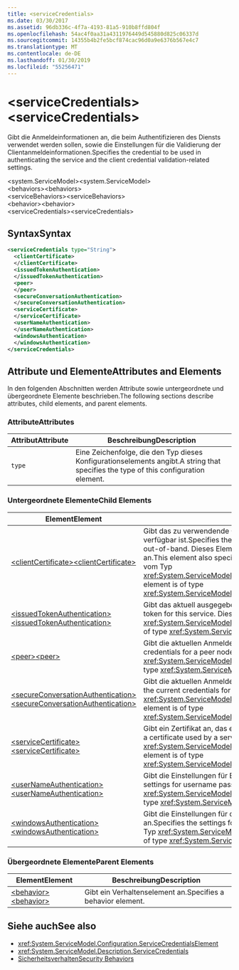 ```yaml
---
title: <serviceCredentials>
ms.date: 03/30/2017
ms.assetid: 96db336c-4f7a-4193-81a5-910b8ffd804f
ms.openlocfilehash: 54ac4f0aa31a4311976449d545880d825c06337d
ms.sourcegitcommit: 14355b4b2fe5bcf874cac96d0a9e6376b567e4c7
ms.translationtype: MT
ms.contentlocale: de-DE
ms.lasthandoff: 01/30/2019
ms.locfileid: "55256471"
---
```

# <a name="servicecredentials"></a><span data-ttu-id="731bf-101">\<serviceCredentials></span><span class="sxs-lookup"><span data-stu-id="731bf-101">\<serviceCredentials></span></span>
<span data-ttu-id="731bf-102">Gibt die Anmeldeinformationen an, die beim Authentifizieren des Diensts verwendet werden sollen, sowie die Einstellungen für die Validierung der Clientanmeldeinformationen.</span><span class="sxs-lookup"><span data-stu-id="731bf-102">Specifies the credential to be used in authenticating the service and the client credential validation-related settings.</span></span>  
  
 <span data-ttu-id="731bf-103">\<system.ServiceModel></span><span class="sxs-lookup"><span data-stu-id="731bf-103">\<system.ServiceModel></span></span>  
<span data-ttu-id="731bf-104">\<behaviors></span><span class="sxs-lookup"><span data-stu-id="731bf-104">\<behaviors></span></span>  
<span data-ttu-id="731bf-105">\<serviceBehaviors></span><span class="sxs-lookup"><span data-stu-id="731bf-105">\<serviceBehaviors></span></span>  
<span data-ttu-id="731bf-106">\<behavior></span><span class="sxs-lookup"><span data-stu-id="731bf-106">\<behavior></span></span>  
<span data-ttu-id="731bf-107">\<serviceCredentials></span><span class="sxs-lookup"><span data-stu-id="731bf-107">\<serviceCredentials></span></span>  
  
## <a name="syntax"></a><span data-ttu-id="731bf-108">Syntax</span><span class="sxs-lookup"><span data-stu-id="731bf-108">Syntax</span></span>  
  
```xml  
<serviceCredentials type="String">
  <clientCertificate>
  </clientCertificate>
  <issuedTokenAuthentication>
  </issuedTokenAuthentication>
  <peer>
  </peer>
  <secureConversationAuthentication>
  </secureConversationAuthentication>
  <serviceCertificate>
  </serviceCertificate>
  <userNameAuthentication>
  </userNameAuthentication>
  <windowsAuthentication>
  </windowsAuthentication>
</serviceCredentials>
```  
  
## <a name="attributes-and-elements"></a><span data-ttu-id="731bf-109">Attribute und Elemente</span><span class="sxs-lookup"><span data-stu-id="731bf-109">Attributes and Elements</span></span>  
 <span data-ttu-id="731bf-110">In den folgenden Abschnitten werden Attribute sowie untergeordnete und übergeordnete Elemente beschrieben.</span><span class="sxs-lookup"><span data-stu-id="731bf-110">The following sections describe attributes, child elements, and parent elements.</span></span>  
  
### <a name="attributes"></a><span data-ttu-id="731bf-111">Attribute</span><span class="sxs-lookup"><span data-stu-id="731bf-111">Attributes</span></span>  
  
|<span data-ttu-id="731bf-112">Attribut</span><span class="sxs-lookup"><span data-stu-id="731bf-112">Attribute</span></span>|<span data-ttu-id="731bf-113">Beschreibung</span><span class="sxs-lookup"><span data-stu-id="731bf-113">Description</span></span>|  
|---------------|-----------------|  
|`type`|<span data-ttu-id="731bf-114">Eine Zeichenfolge, die den Typ dieses Konfigurationselements angibt.</span><span class="sxs-lookup"><span data-stu-id="731bf-114">A string that specifies the type of this configuration element.</span></span>|  
  
### <a name="child-elements"></a><span data-ttu-id="731bf-115">Untergeordnete Elemente</span><span class="sxs-lookup"><span data-stu-id="731bf-115">Child Elements</span></span>  
  
|<span data-ttu-id="731bf-116">Element</span><span class="sxs-lookup"><span data-stu-id="731bf-116">Element</span></span>|<span data-ttu-id="731bf-117">Beschreibung</span><span class="sxs-lookup"><span data-stu-id="731bf-117">Description</span></span>|  
|-------------|-----------------|  
|[<span data-ttu-id="731bf-118">\<clientCertificate></span><span class="sxs-lookup"><span data-stu-id="731bf-118">\<clientCertificate></span></span>](../../../../../docs/framework/configure-apps/file-schema/wcf/clientcertificate-of-servicecredentials.md)|<span data-ttu-id="731bf-119">Gibt das zu verwendende Clientzertifikat an, wenn das Clientzertifikat out-of-band verfügbar ist.</span><span class="sxs-lookup"><span data-stu-id="731bf-119">Specifies the certificate to be used when the client certificate is available out-of-band.</span></span> <span data-ttu-id="731bf-120">Dieses Element gibt auch Clientzertifikats-Validierungseinstellungen an.</span><span class="sxs-lookup"><span data-stu-id="731bf-120">This element also specifies client certificate validation settings.</span></span> <span data-ttu-id="731bf-121">Dieses Element ist vom Typ <xref:System.ServiceModel.Configuration.X509InitiatorCertificateServiceElement>.</span><span class="sxs-lookup"><span data-stu-id="731bf-121">This element is of type <xref:System.ServiceModel.Configuration.X509InitiatorCertificateServiceElement>.</span></span>|  
|[<span data-ttu-id="731bf-122">\<issuedTokenAuthentication></span><span class="sxs-lookup"><span data-stu-id="731bf-122">\<issuedTokenAuthentication></span></span>](../../../../../docs/framework/configure-apps/file-schema/wcf/issuedtokenauthentication-of-servicecredentials.md)|<span data-ttu-id="731bf-123">Gibt das aktuell ausgegebene Token für diesen Dienst an.</span><span class="sxs-lookup"><span data-stu-id="731bf-123">Specifies the current issued token for this service.</span></span> <span data-ttu-id="731bf-124">Dieses Element ist vom Typ <xref:System.ServiceModel.Configuration.IssuedTokenServiceElement>.</span><span class="sxs-lookup"><span data-stu-id="731bf-124">This element is of type <xref:System.ServiceModel.Configuration.IssuedTokenServiceElement>.</span></span>|  
|[<span data-ttu-id="731bf-125">\<peer></span><span class="sxs-lookup"><span data-stu-id="731bf-125">\<peer></span></span>](../../../../../docs/framework/configure-apps/file-schema/wcf/peer-of-servicecredentials.md)|<span data-ttu-id="731bf-126">Gibt die aktuellen Anmeldeinformationen für einen Peerknoten an.</span><span class="sxs-lookup"><span data-stu-id="731bf-126">Specifies the current credentials for a peer node.</span></span> <span data-ttu-id="731bf-127">Dieses Element ist vom Typ <xref:System.ServiceModel.Configuration.PeerCredentialElement>.</span><span class="sxs-lookup"><span data-stu-id="731bf-127">This element is of type <xref:System.ServiceModel.Configuration.PeerCredentialElement>.</span></span>|  
|[<span data-ttu-id="731bf-128">\<secureConversationAuthentication></span><span class="sxs-lookup"><span data-stu-id="731bf-128">\<secureConversationAuthentication></span></span>](../../../../../docs/framework/configure-apps/file-schema/wcf/secureconversationauthentication-of-servicecredential.md)|<span data-ttu-id="731bf-129">Gibt die aktuellen Anmeldeinformationen für eine sichere Unterhaltung an.</span><span class="sxs-lookup"><span data-stu-id="731bf-129">Specifies the current credentials for a secure conversation.</span></span> <span data-ttu-id="731bf-130">Dieses Element ist vom Typ <xref:System.ServiceModel.Configuration.SecureConversationServiceElement>.</span><span class="sxs-lookup"><span data-stu-id="731bf-130">This element is of type <xref:System.ServiceModel.Configuration.SecureConversationServiceElement>.</span></span>|  
|[<span data-ttu-id="731bf-131">\<serviceCertificate></span><span class="sxs-lookup"><span data-stu-id="731bf-131">\<serviceCertificate></span></span>](../../../../../docs/framework/configure-apps/file-schema/wcf/servicecertificate-of-servicecredentials.md)|<span data-ttu-id="731bf-132">Gibt ein Zertifikat an, das ein Dienst für die eigene Identifizierung verwendet.</span><span class="sxs-lookup"><span data-stu-id="731bf-132">Specifies a certificate used by a service to identify itself.</span></span> <span data-ttu-id="731bf-133">Dieses Element ist vom Typ <xref:System.ServiceModel.Configuration.X509RecipientCertificateServiceElement>.</span><span class="sxs-lookup"><span data-stu-id="731bf-133">This element is of type <xref:System.ServiceModel.Configuration.X509RecipientCertificateServiceElement>.</span></span>|  
|[<span data-ttu-id="731bf-134">\<userNameAuthentication></span><span class="sxs-lookup"><span data-stu-id="731bf-134">\<userNameAuthentication></span></span>](../../../../../docs/framework/configure-apps/file-schema/wcf/usernameauthentication.md)|<span data-ttu-id="731bf-135">Gibt die Einstellungen für Benutzernamen- und Kennwortvalidierung an.</span><span class="sxs-lookup"><span data-stu-id="731bf-135">Specifies the settings for username password validation.</span></span> <span data-ttu-id="731bf-136">Dieses Element ist vom Typ <xref:System.ServiceModel.Configuration.UserNameServiceElement>.</span><span class="sxs-lookup"><span data-stu-id="731bf-136">This element is of type <xref:System.ServiceModel.Configuration.UserNameServiceElement>.</span></span>|  
|[<span data-ttu-id="731bf-137">\<windowsAuthentication></span><span class="sxs-lookup"><span data-stu-id="731bf-137">\<windowsAuthentication></span></span>](../../../../../docs/framework/configure-apps/file-schema/wcf/windowsauthentication-of-servicecredentials.md)|<span data-ttu-id="731bf-138">Gibt die Einstellungen für die Validierung der Windows-Anmeldeinformationen an.</span><span class="sxs-lookup"><span data-stu-id="731bf-138">Specifies the settings for Windows credential validation.</span></span> <span data-ttu-id="731bf-139">Dieses Element ist vom Typ <xref:System.ServiceModel.Configuration.WindowsServiceElement>.</span><span class="sxs-lookup"><span data-stu-id="731bf-139">This element is of type <xref:System.ServiceModel.Configuration.WindowsServiceElement>.</span></span>|  
  
### <a name="parent-elements"></a><span data-ttu-id="731bf-140">Übergeordnete Elemente</span><span class="sxs-lookup"><span data-stu-id="731bf-140">Parent Elements</span></span>  
  
|<span data-ttu-id="731bf-141">Element</span><span class="sxs-lookup"><span data-stu-id="731bf-141">Element</span></span>|<span data-ttu-id="731bf-142">Beschreibung</span><span class="sxs-lookup"><span data-stu-id="731bf-142">Description</span></span>|  
|-------------|-----------------|  
|[<span data-ttu-id="731bf-143">\<behavior></span><span class="sxs-lookup"><span data-stu-id="731bf-143">\<behavior></span></span>](../../../../../docs/framework/configure-apps/file-schema/wcf/behavior-of-endpointbehaviors.md)|<span data-ttu-id="731bf-144">Gibt ein Verhaltenselement an.</span><span class="sxs-lookup"><span data-stu-id="731bf-144">Specifies a behavior element.</span></span>|  
  
## <a name="see-also"></a><span data-ttu-id="731bf-145">Siehe auch</span><span class="sxs-lookup"><span data-stu-id="731bf-145">See also</span></span>
- <xref:System.ServiceModel.Configuration.ServiceCredentialsElement>
- <xref:System.ServiceModel.Description.ServiceCredentials>
- [<span data-ttu-id="731bf-146">Sicherheitsverhalten</span><span class="sxs-lookup"><span data-stu-id="731bf-146">Security Behaviors</span></span>](../../../../../docs/framework/wcf/feature-details/security-behaviors-in-wcf.md)
